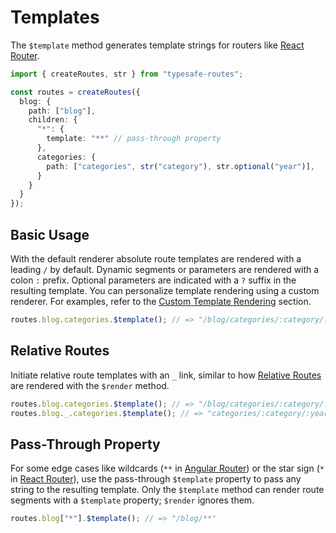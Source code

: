 # Templates

The `$template` method generates template strings for routers like [React Router](https://reactrouter.com).

``` ts
import { createRoutes, str } from "typesafe-routes";

const routes = createRoutes({
  blog: {
    path: ["blog"],
    children: {
      "*": {
        template: "**" // pass-through property
      },
      categories: {
        path: ["categories", str("category"), str.optional("year")],
      }
    }
  }
});
```

<!-- tabs:start -->
## **Basic Usage**

With the default renderer absolute route templates are rendered with a leading `/` by default. Dynamic segments or parameters are rendered with a colon `:` prefix. Optional parameters are indicated with a `?` suffix in the resulting template. You can personalize template rendering using a custom renderer. For examples, refer to the [Custom Template Rendering](customization/custom-template-rendering.md) section.

``` ts
routes.blog.categories.$template(); // => "/blog/categories/:category/:year?"
```

## **Relative Routes**

Initiate relative route templates with an `_` link, similar to how [Relative Routes](basic-features/relative-routes.md) are rendered with the `$render` method.

``` ts
routes.blog.categories.$template(); // => "/blog/categories/:category/:year?"
routes.blog._.categories.$template(); // => "categories/:category/:year?"
```

## **Pass-Through Property**

For some edge cases like wildcards (`**` in [Angular Router](https://v17.angular.io/guide/router#setting-up-wildcard-routes)) or the star sign (`*` in [React Router](https://reactrouter.com/en/main/route/route#splats)), use the pass-through `$template` property to pass any string to the resulting template. Only the `$template` method can render route segments with a `$template` property; `$render` ignores them.

``` ts
routes.blog["*"].$template(); // => "/blog/**"
```
<!-- tabs:end -->
